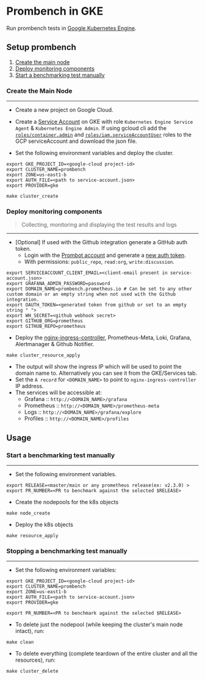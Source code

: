 # Prombench in GKE

Run prombench tests in [Google Kubernetes Engine](https://cloud.google.com/kubernetes-engine).

## Setup prombench

1. [Create the main node](#create-the-main-node)
2. [Deploy monitoring components](#deploy-monitoring-components)
3. [Start a benchmarking test manually](#start-a-benchmarking-test-manually)

### Create the Main Node

---

- Create a new project on Google Cloud.
- Create a [Service Account](https://cloud.google.com/iam/docs/creating-managing-service-accounts) on GKE with role `Kubernetes Engine Service Agent` & `Kubernetes Engine Admin`. If using gcloud cli add the [`roles/container.admin`](https://cloud.google.com/kubernetes-engine/docs/how-to/iam#kubernetes-engine-roles) and [`roles/iam.serviceAccountUser`](https://cloud.google.com/kubernetes-engine/docs/how-to/iam#service_account_user) roles to the GCP serviceAccount and download the json file.

- Set the following environment variables and deploy the cluster.

```
export GKE_PROJECT_ID=<google-cloud project-id>
export CLUSTER_NAME=prombench
export ZONE=us-east1-b
export AUTH_FILE=<path to service-account.json>
export PROVIDER=gke

make cluster_create
```

### Deploy monitoring components

> Collecting, monitoring and displaying the test results and logs

---

- [Optional] If used with the Github integration generate a GitHub auth token.
  - Login with the [Prombot account](https://github.com/prombot) and generate a [new auth token](https://github.com/settings/tokens).
  - With permissions: `public_repo`, `read:org`, `write:discussion`.

```
export SERVICEACCOUNT_CLIENT_EMAIL=<client-email present in service-account.json>
export GRAFANA_ADMIN_PASSWORD=password
export DOMAIN_NAME=prombench.prometheus.io # Can be set to any other custom domain or an empty string when not used with the Github integration.
export OAUTH_TOKEN=<generated token from github or set to an empty string " ">
export WH_SECRET=<github webhook secret>
export GITHUB_ORG=prometheus
export GITHUB_REPO=prometheus
```

- Deploy the [nginx-ingress-controller](https://github.com/kubernetes/ingress-nginx), Prometheus-Meta, Loki, Grafana, Alertmanager & Github Notifier.

```
make cluster_resource_apply
```

- The output will show the ingress IP which will be used to point the domain name to. Alternatively you can see it from the GKE/Services tab.
- Set the `A record` for `<DOMAIN_NAME>` to point to `nginx-ingress-controller` IP address.
- The services will be accessible at:
  - Grafana :: `http://<DOMAIN_NAME>/grafana`
  - Prometheus :: `http://<DOMAIN_NAME>/prometheus-meta`
  - Logs :: `http://<DOMAIN_NAME>/grafana/explore`
  - Profiles :: `http://<DOMAIN_NAME>/profiles`

## Usage

### Start a benchmarking test manually

---

- Set the following environment variables.

```
export RELEASE=<master/main or any prometheus release(ex: v2.3.0) >
export PR_NUMBER=<PR to benchmark against the selected $RELEASE>
```

- Create the nodepools for the k8s objects

```
make node_create
```

- Deploy the k8s objects

```
make resource_apply
```

### Stopping a benchmarking test manually

---

- Set the following environment variables:
```
export GKE_PROJECT_ID=<google-cloud project-id>
export CLUSTER_NAME=prombench
export ZONE=us-east1-b
export AUTH_FILE=<path to service-account.json>
export PROVIDER=gke

export PR_NUMBER=<PR to benchmark against the selected $RELEASE>
```

- To delete just the nodepool (while keeping the cluster's main node intact), run:
```
make clean
```

- To delete everything (complete teardown of the entire cluster and all the resources), run:
```
make cluster_delete
```
